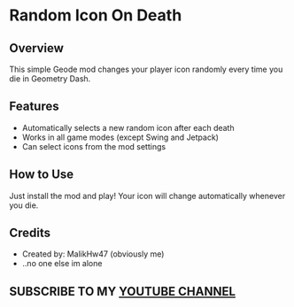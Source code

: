 # Random Icon On Death

## Overview
This simple Geode mod changes your player icon randomly every time you die in Geometry Dash.

## Features
- Automatically selects a new random icon after each death
- Works in all game modes (except Swing and Jetpack)
- Can select icons from the mod settings

## How to Use
Just install the mod and play! Your icon will change automatically whenever you die.

## Credits
- Created by: MalikHw47 (obviously me)
- ..no one else im alone

## SUBSCRIBE TO MY [YOUTUBE CHANNEL](https://www.youtube.com/channel/UCyigqF_mR6nM2YnBOfKRfhQ)
